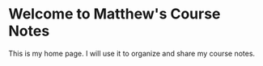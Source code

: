 # Welcome to Matthew's Course Notes

This is my home page. I will use it to organize and share my course notes.
